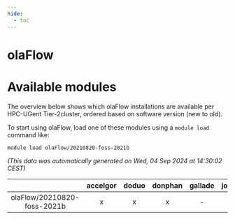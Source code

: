 ```yaml
---
hide:
  - toc
---
```


olaFlow
=======

# Available modules


The overview below shows which olaFlow installations are available per HPC-UGent Tier-2cluster, ordered based on software version (new to old).

To start using olaFlow, load one of these modules using a `module load` command like:

```shell
module load olaFlow/20210820-foss-2021b
```

*(This data was automatically generated on Wed, 04 Sep 2024 at 14:30:02 CEST)*  

| |accelgor|doduo|donphan|gallade|joltik|shinx|skitty|
| :---: | :---: | :---: | :---: | :---: | :---: | :---: | :---: |
|olaFlow/20210820-foss-2021b|x|x|x|-|x|-|x|
